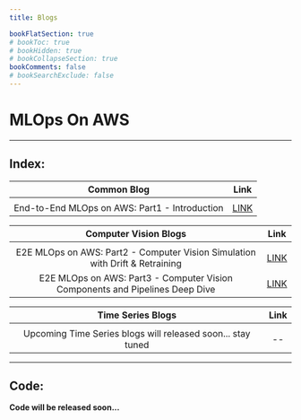 ```yaml
---
title: Blogs

bookFlatSection: true
# bookToc: true
# bookHidden: true
# bookCollapseSection: true
bookComments: false
# bookSearchExclude: false
---
```


# MLOps On AWS

---

## Index:

| **Common Blog** | **Link** |
| :--: | :--: |
| | |
| End-to-End MLOps on AWS: Part1 - Introduction | [LINK](./end-to-end-mlops-on-aws-part1-introduction/) |

| **Computer Vision Blogs** | **Link** |
| :--: | :--: |
| | |
| E2E MLOps on AWS: Part2 - Computer Vision Simulation with Drift & Retraining | [LINK](./computer-vision/e2e-mlops-on-aws-p2-cv-simulation/) |
| E2E MLOps on AWS: Part3 - Computer Vision Components and Pipelines Deep Dive | [LINK](./computer-vision/e2e-mlops-on-aws-p3-cv-components-and-pipelines) |


| **Time Series Blogs** | **Link** |
| :--: | :--: |
| | |
| Upcoming Time Series blogs will released soon... stay tuned | -- |

---

## Code:

**Code will be released soon...**

